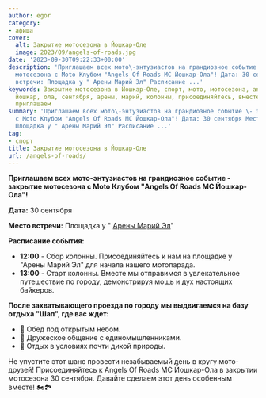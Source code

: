 ```yaml
---
author: egor
category:
- афиша
cover:
  alt: Закрытие мотосезона в Йошкар-Оле
  image: 2023/09/angels-of-roads.jpg
date: '2023-09-30T09:22:33+00:00'
description: 'Приглашаем всех мото\-энтузиастов на грандиозное событие \- закрытие
  мотосезона с Moto Клубом "Angels Of Roads MC Йошкар-Ола"! Дата: 30 сентября Место
  встречи: Площадка у " Арены Марий Эл" Расписание ...'
keywords: Закрытие мотосезона в Йошкар-Оле, спорт, мото, мотосезона, angels, roads,
  йошкар, ола, сентября, арены, марий, колонны, присоединяйтесь, вместе, городу, день,
  приглашаем
summary: 'Приглашаем всех мото\-энтузиастов на грандиозное событие \- закрытие мотосезона
  с Moto Клубом "Angels Of Roads MC Йошкар-Ола"! Дата: 30 сентября Место встречи:
  Площадка у " Арены Марий Эл" Расписание ...'
tag:
- спорт
title: Закрытие мотосезона в Йошкар-Оле
url: /angels-of-roads/
---
```


**Приглашаем всех мото\-энтузиастов на грандиозное событие \- закрытие мотосезона с Moto Клубом "Angels Of Roads MC Йошкар-Ола"!**

**Дата:** 30 сентября

**Место встречи:** Площадка у " [Арены Марий Эл](/arena-marij-el/)"

**Расписание события:**

- **12:00** \- Сбор колонны. Присоединяйтесь к нам на площадке у "Арены Марий Эл" для начала нашего мотопарада.
- **13:00** \- Старт колонны. Вместе мы отправимся в увлекательное путешествие по городу, демонстрируя мощь и дух настоящих байкеров.

**После захватывающего проезда по городу мы выдвигаемся на базу отдыха "Шап", где вас ждет:**

- 🍔 Обед под открытым небом.
- 🤝 Дружеское общение с единомышленниками.
- 🌳 Отдых в условиях почти дикой природы.

Не упустите этот шанс провести незабываемый день в кругу мото-друзей! Присоединяйтесь к Angels Of Roads MC Йошкар-Ола в закрытии мотосезона 30 сентября. Давайте сделаем этот день особенным вместе! 🏍️🏞️